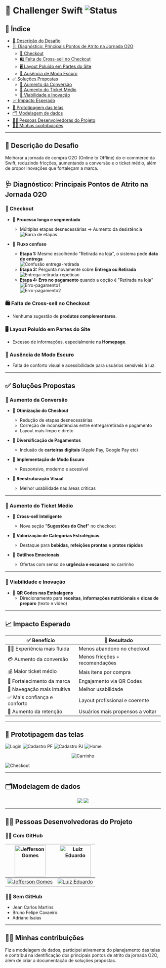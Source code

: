 # 🚀 Challenger Swift ![Status](https://img.shields.io/badge/Status-Em%20Andamento-blue)

## 📑 Índice

- [📌 Descrição do Desafio](#-descrição-do-desafio)
- [🩺 Diagnóstico: Principais Pontos de Atrito na Jornada O2O](#-diagnóstico-principais-pontos-de-atrito-na-jornada-o2o)
  - [🛒 Checkout](#-checkout)
  - [🛍️ Falta de Cross-sell no Checkout](#-falta-de-cross-sell-no-checkout)
  - [🖥️ Layout Poluído em Partes do Site](#-layout-poluido-em-partes-do-site) 
  - [🌙 Ausência de Modo Escuro](#-ausência-de-modo-escuro)
- [✅ Soluções Propostas](#-soluções-propostas)
  - [🎯 Aumento da Conversão](#-aumento-da-conversão)
  - [💸 Aumento do Ticket Médio](#-aumento-do-ticket-médio)
  - [🚀 Viabilidade e Inovação](#-viabilidade-e-inovação)
- [📈 Impacto Esperado](#-impacto-esperado)
- [🎨 Prototipagem das telas](#-prototipagem-das-telas)
- [🗂️ Modelagem de dados](#️modelagem-de-dados)
- [👨‍💻 Pessoas Desenvolvedoras do Projeto](#-pessoas-desenvolvedoras-do-projeto)
- [🧑‍🏭 Minhas contribuições](#-minhas-contribuições)

---

## 📌 Descrição do Desafio

Melhorar a jornada de compra O2O (Online to Offline) do e-commerce da Swift, reduzindo fricções, aumentando a conversão e o ticket médio, além de propor inovações que fortaleçam a marca.


## 🩺 Diagnóstico: Principais Pontos de Atrito na Jornada O2O

### 🛒 Checkout
- 🔸 **Processo longo e segmentado**
  - Múltiplas etapas desnecessárias → Aumento da desistência  
  ![Barra de etapas](https://github.com/user-attachments/assets/d555f4f3-fe64-4a57-816b-cad0f7a86a27)

- 🔸 **Fluxo confuso**
  - **Etapa 1:** Mesmo escolhendo "Retirada na loja", o sistema pede **data de entrega**  
  ![Confusão entrega-retirada](https://github.com/user-attachments/assets/8fd9e645-6df6-4a7b-9d0f-de7a7ed172b7)
  - **Etapa 3:** Pergunta novamente sobre **Entrega ou Retirada**  
  ![Entrega-retirada-repeticao](https://github.com/user-attachments/assets/812b8861-7f85-40c3-a4e1-145f1c80118b)
  - **Etapa 4:** **Erro no pagamento** quando a opção é "Retirada na loja"  
  ![Erro-pagamento1](https://github.com/user-attachments/assets/df605544-686f-41a3-93c2-0b6406a47d94)  
  ![Erro-pagamento2](https://github.com/user-attachments/assets/07f12ba7-23d5-4bc2-b9af-60d97fa3bca9)

### 🛍️ Falta de Cross-sell no Checkout
- Nenhuma sugestão de **produtos complementares**.

### 🖥️ Layout Poluído em Partes do Site
- Excesso de informações, especialmente na **Homepage**.

### 🌙 Ausência de Modo Escuro
- Falta de conforto visual e acessibilidade para usuários sensíveis à luz.

---

## ✅ Soluções Propostas

### 🎯 Aumento da Conversão
- 🔹 **Otimização do Checkout**
  - Redução de etapas desnecessárias
  - Correção de inconsistências entre entrega/retirada e pagamento
  - Layout mais limpo e direto

- 🔹 **Diversificação de Pagamentos**
  - Inclusão de **carteiras digitais** (Apple Pay, Google Pay etc)

- 🔹 **Implementação de Modo Escuro**
  - Responsivo, moderno e acessível

- 🔹 **Reestruturação Visual**
  - Melhor usabilidade nas áreas críticas

---

### 💸 Aumento do Ticket Médio
- 🔹 **Cross-sell Inteligente**
  - Nova seção "**Sugestões do Chef**" no checkout

- 🔹 **Valorização de Categorias Estratégicas**
  - Destaque para **bebidas**, **refeições prontas** e **pratos rápidos**

- 🔹 **Gatilhos Emocionais**
  - Ofertas com senso de **urgência e escassez** no carrinho

---

### 🚀 Viabilidade e Inovação
- 🔹 **QR Codes nas Embalagens**
  - Direcionamento para **receitas**, **informações nutricionais** e **dicas de preparo** (texto e vídeo)

---

## 📈 Impacto Esperado

| ✅ Benefício | 🎯 Resultado |
|--|--|
| 🏃‍♂️ Experiência mais fluida | Menos abandono no checkout |
| 💳 Aumento da conversão | Menos fricções + recomendações |
| 💰 Maior ticket médio | Mais itens por compra |
| 💎 Fortalecimento da marca | Engajamento via QR Codes |
| 🧭 Navegação mais intuitiva | Melhor usabilidade |
| ✅ Mais confiança e conforto | Layout profissional e coerente |
| 🔁 Aumento da retenção | Usuários mais propensos a voltar |

---

## 🎨 Prototipagem das telas
![Login](https://github.com/user-attachments/assets/298d7fcd-18cf-47d2-99ab-624c300a5bd2)
![Cadastro PF](https://github.com/user-attachments/assets/d5459486-6963-43c3-9782-564494bb3ca2)
![Cadastro PJ](https://github.com/user-attachments/assets/e89f11de-39fb-41f5-9a84-00dafb4bc057)
![Home](https://github.com/user-attachments/assets/8a28dc96-bc19-4ddb-8b4d-65ffee185a15)
<div align=center> <img src="https://github.com/user-attachments/assets/098926b7-9ed1-4948-a621-7e557c27cd91" alt="Carrinho"> </div>

![Checkout](https://github.com/user-attachments/assets/e9b25097-9c53-47fc-9975-0625139802d9)

---

## 🗂️Modelagem de dados
<div align=center>
  <img src="https://github.com/user-attachments/assets/7f0efc68-cbb7-4395-90f5-ecbf58e09be4" alt"Swift-Logical">
  <img src="https://github.com/user-attachments/assets/35210511-c16c-4b6f-990a-8622e583e521" alt"Swift-Relational">  
</div>

---
## 👨‍💻 Pessoas Desenvolvedoras do Projeto

### 🐱‍💻 Com GitHub

<div>

| [<img src="https://github.com/user-attachments/assets/854d6190-615a-4d46-a288-ee246228164b" width="100" height="100" alt="Jefferson Gomes"/>](https://github.com/Jeffergs) | [<img src="https://github.com/user-attachments/assets/5c7d887a-4067-458a-8501-2901ed503514" width="100" height="100" alt="Luiz Eduardo"/>](https://github.com/luizeduardotsdev) |
|:---:|:---:|
| [![Jefferson Gomes](https://img.shields.io/badge/Jefferson_Gomes-24292e?style=for-the-badge&logo=github&logoColor=white)](https://github.com/Jeffergs) | [![Luiz Eduardo](https://img.shields.io/badge/Luiz_Eduardo-0d1117?style=for-the-badge&logo=github&logoColor=white)](https://github.com/luizeduardotsdev) |

</div>

### 🙋‍♂️ Sem GitHub

- Jean Carlos Martins
- Bruno Felipe Cavaeiro
- Adriano Isaias

---
## 🧑‍🏭 Minhas contribuições
Fiz a modelagem de dados, participei ativamente do planejamento das telas e contribuí na identificação dos principais pontos de atrito da jornada O2O, além de criar a documentação de soluções propostas.











